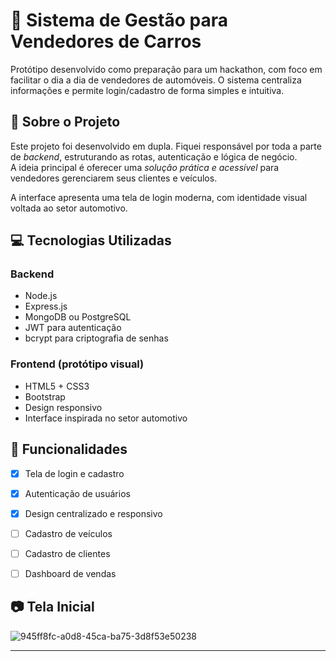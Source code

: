 # 🚗 Sistema de Gestão para Vendedores de Carros

Protótipo desenvolvido como preparação para um hackathon, com foco em facilitar o dia a dia de vendedores de automóveis. O sistema centraliza informações e permite login/cadastro de forma simples e intuitiva.


## 📌 Sobre o Projeto

Este projeto foi desenvolvido em dupla. Fiquei responsável por toda a parte de *backend*, estruturando as rotas, autenticação e lógica de negócio.  
A ideia principal é oferecer uma *solução prática e acessível* para vendedores gerenciarem seus clientes e veículos.

A interface apresenta uma tela de login moderna, com identidade visual voltada ao setor automotivo.


## 💻 Tecnologias Utilizadas

### Backend
- Node.js
- Express.js
- MongoDB ou PostgreSQL
- JWT para autenticação
- bcrypt para criptografia de senhas

### Frontend (protótipo visual)
- HTML5 + CSS3
- Bootstrap
- Design responsivo
- Interface inspirada no setor automotivo


## 🧪 Funcionalidades

- [x] Tela de login e cadastro
- [x] Autenticação de usuários
- [x] Design centralizado e responsivo
- [ ] Cadastro de veículos
- [ ] Cadastro de clientes
- [ ] Dashboard de vendas


## 📷 Tela Inicial

![945ff8fc-a0d8-45ca-ba75-3d8f53e50238](https://github.com/user-attachments/assets/882ae1d3-ef19-4da7-8833-f286dca0894b)

---
